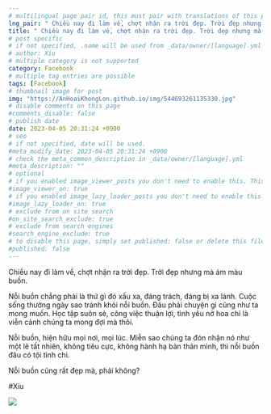 ```yaml
---
# multilingual page pair id, this must pair with translations of this page. (This name must be unique)
lng_pair: " Chiều nay đi làm về, chợt nhận ra trời đẹp. Trời đẹp nhưng mà ám màu buồn. "
title: " Chiều nay đi làm về, chợt nhận ra trời đẹp. Trời đẹp nhưng mà ám màu buồn. "
# post specific
# if not specified, .name will be used from _data/owner/[language].yml
# author: Xíu
# multiple category is not supported
category: Facebook
# multiple tag entries are possible
tags: [Facebook]
# thumbnail image for post
img: "https://AnHoaiKhongLon.github.io/img/544693261135330.jpg"
# disable comments on this page
#comments_disable: false
# publish date
date: 2023-04-05 20:31:24 +0900
# seo
# if not specified, date will be used.
#meta_modify_date: 2023-04-05 20:31:24 +0900
# check the meta_common_description in _data/owner/[language].yml
#meta_description: ""
# optional
# if you enabled image_viewer_posts you don't need to enable this. This is only if image_viewer_posts = false
#image_viewer_on: true
# if you enabled image_lazy_loader_posts you don't need to enable this. This is only if image_lazy_loader_posts = false
#image_lazy_loader_on: true
# exclude from on site search
#on_site_search_exclude: true
# exclude from search engines
#search_engine_exclude: true
# to disable this page, simply set published: false or delete this file
#published: false
---
```

Chiều nay đi làm về, chợt nhận ra trời đẹp. Trời đẹp nhưng mà ám màu buồn.

Nỗi buồn chẳng phải là thứ gì đó xấu xa, đáng trách, đáng bị xa lánh. Cuộc sống thường ngày sao tránh khỏi nỗi buồn. Đâu phải chuyện gì cũng như ta mong muốn. Học tập suôn sẻ, công việc thuận lợi, tình yêu nở hoa chỉ là viễn cảnh chúng ta mong đợi mà thôi.

Nỗi buồn, hiện hữu mọi nơi, mọi lúc. Miễn sao chúng ta đón nhận nó như một lẽ tất nhiên, không tiêu cực, không hành hạ bản thân mình, thì nỗi buồn đâu có tội tình chi.

Nỗi buồn cũng rất đẹp mà, phải không?

#Xíu
<!-- outline-end -->
<img src= "https://AnHoaiKhongLon.github.io/img/544693261135330.jpg">
